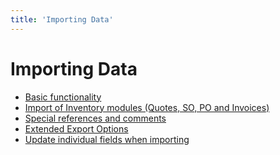 ```yaml
---
title: 'Importing Data'
---
```


Importing Data
==============

-   [Basic functionality](import_basic)
-   [Import of Inventory modules (Quotes, SO, PO and Invoices)](http://localhost/coreBOSDocumentation/user-manual/importingdata/import_inventory_module)
-   [Special references and comments](http://localhost/coreBOSDocumentation/user-manual/importingdata/import_special)
-   [Extended Export Options](http://localhost/coreBOSDocumentation/user-manual/importingdata/import_special#extended-export-options)
-   [Update individual fields when importing](http://localhost/coreBOSDocumentation/user-manual/importingdata/import_updatefields)
